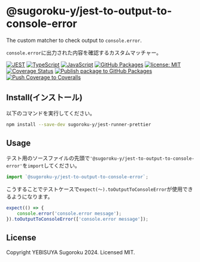 # @sugoroku-y/jest-to-output-to-console-error

The custom matcher to check output to `console.error`.

`console.error`に出力された内容を確認するカスタムマッチャー。

[![JEST](https://img.shields.io/badge/-JEST-404040.svg?logo=JEST)](https://jestjs.io/)
[![TypeScript](https://img.shields.io/badge/-TypeScript-404040.svg?logo=TypeScript)](https://www.typescriptlang.org/)
[![JavaScript](https://img.shields.io/badge/-JavaScript-404040.svg?logo=javascript)](https://developer.mozilla.org/en-US/docs/Web/JavaScript)
[![GitHub Packages](https://img.shields.io/badge/dynamic/json?url=https%3A%2F%2Fraw.githubusercontent.com%2Fsugoroku-y%2Fjest-to-output-to-console-error%2Fmain%2Fpackage.json&query=%24.version&prefix=v&logo=GitHub&label=GitHub%20Packages&link=https%3A%2F%2Fimg.shields.io%2Fbadge%2Flicense-MIT-blue.svg%3Fstyle%3Dflat)](https://github.com/sugoroku-y/jest-to-output-to-console-error/pkgs/npm/jest-to-output-to-console-error)
[![license: MIT](https://img.shields.io/badge/license-MIT-blue.svg?style=flat)](./LICENSE)
[![Coverage Status](https://coveralls.io/repos/github/sugoroku-y/jest-to-output-to-console-error/badge.svg)](https://coveralls.io/github/sugoroku-y/jest-to-output-to-console-error)
[![Publish package to GitHub Packages](https://github.com/sugoroku-y/jest-to-output-to-console-error/actions/workflows/publish.yml/badge.svg)](https://github.com/sugoroku-y/jest-to-output-to-console-error/actions/workflows/publish.yml)
[![Push Coverage to Coveralls](https://github.com/sugoroku-y/jest-to-output-to-console-error/actions/workflows/coverage.yml/badge.svg)](https://github.com/sugoroku-y/jest-to-output-to-console-error/actions/workflows/coverage.yml)

## Install(インストール)

以下のコマンドを実行してください。

```bash
npm install --save-dev sugoroku-y/jest-runner-prettier
```

## Usage

テスト用のソースファイルの先頭で`'@sugoroku-y/jest-to-output-to-console-error'`を`import`してください。

```ts
import `@sugoroku-y/jest-to-output-to-console-error`;
```

こうすることでテストケースで`expect(～).toOutputToConsoleError`が使用できるようになります。

```ts
expect(() => {
    console.error('console.error message');
}).toOutputToConsoleError(['console.error message']);
```

## License

Copyright YEBISUYA Sugoroku 2024. Licensed MIT.
